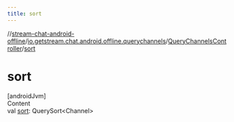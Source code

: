 ```yaml
---
title: sort
---
```

//[stream-chat-android-offline](../../../index.md)/[io.getstream.chat.android.offline.querychannels](../index.md)/[QueryChannelsController](index.md)/[sort](sort.md)



# sort  
[androidJvm]  
Content  
val [sort](sort.md): QuerySort&lt;Channel&gt;  



